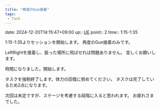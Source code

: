 ```yaml
---
title: "再度のGun接着"
tags:
 - Task
---
```


date: 2024-12-20T14:15:47+09:00
up:: [UE](../Bar/App/Unreal_Engine.md)
point:: 2
time:: 1:15-1:35

1:15-1:35よりセッションを開始します。
再度のGun接着のみです。

LeftRightを接着し、狙った場所に飛ばせれば問題ありません。
宜しくお願いします。

時間になりました。開始します。

タスクを強制終了します。体力の回復に努めてください。
タスクは完了しているため2点になります。

次回は未定ですが、ステージを考慮する段階に入ると思われます。
お疲れさまでした。